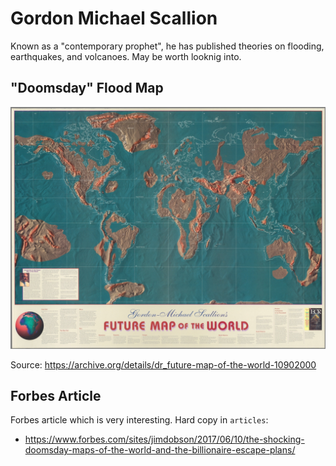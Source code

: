 # Gordon Michael Scallion

Known as a "contemporary prophet", he has published theories on flooding, earthquakes, and volcanoes. May be worth looknig into.

## "Doomsday" Flood Map

![scallion flood map](img/scallion-map.jpg "scallion flood map")

Source: https://archive.org/details/dr_future-map-of-the-world-10902000

## Forbes Article

Forbes article which is very interesting. Hard copy in `articles`:
- https://www.forbes.com/sites/jimdobson/2017/06/10/the-shocking-doomsday-maps-of-the-world-and-the-billionaire-escape-plans/
